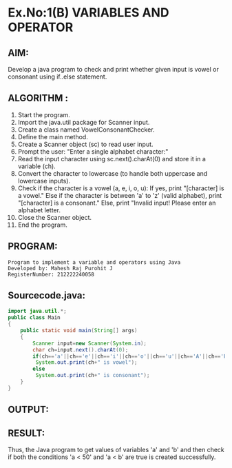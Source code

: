 # Ex.No:1(B) VARIABLES AND OPERATOR

## AIM:
Develop a java program to check and print whether given input is vowel or consonant using if..else statement.

## ALGORITHM :
1. Start the program.
2. Import the java.util package for Scanner input.
3. Create a class named VowelConsonantChecker.
4. Define the main method.
5. Create a Scanner object (sc) to read user input.
6. Prompt the user: "Enter a single alphabet character:"
7. Read the input character using sc.next().charAt(0) and store it in a variable (ch).
8. Convert the character to lowercase (to handle both uppercase and lowercase inputs).
9. Check if the character is a vowel (a, e, i, o, u):
    If yes, print "[character] is a vowel."
    Else if the character is between 'a' to 'z' (valid alphabet), print "[character] is a consonant."
    Else, print "Invalid input! Please enter an alphabet letter.
10. Close the Scanner object.
11. End the program.

## PROGRAM:
 ```
Program to implement a variable and operators using Java
Developed by: Mahesh Raj Purohit J
RegisterNumber: 212222240058
```

## Sourcecode.java:

```java
import java.util.*;
public class Main
{
    public static void main(String[] args)
    {
        Scanner input=new Scanner(System.in);
        char ch=input.next().charAt(0);
        if(ch=='a'||ch=='e'||ch=='i'||ch=='o'||ch=='u'||ch=='A'||ch=='E'||ch=='I'||ch=='O'||ch=='U')
         System.out.print(ch+" is vowel");
        else
         System.out.print(ch+" is consonant");
    }
}
```
## OUTPUT:

## RESULT:
Thus, the Java program to get values of variables 'a' and 'b' and then check if both the conditions 'a < 50' and 'a < b' are true is created successfully.
